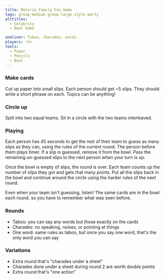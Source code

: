 ```yaml
---
title: Malorie Family Fun Game
tags: group-medium group-large style-party
alttitles:
  - Celebrity
  - Bowl Game

oneliner: Taboo, charades, words
players: ~5+
tools:
  - Paper
  - Pencils
  - Bowl
---
```

### Make cards
Cut up paper into small slips. Each person should get ~5 slips. They should write a short phrase on each. Topics can be anything!

### Circle up
Split into two equal teams. Sit in a circle with the two teams interleaved.

### Playing
Each person has 45 seconds to get the rest of their team to guess as many slips as they can, using the rules of the current round. The person before them plays timer. If a slip is guessed, remove it from the bowl. Pass the remaining un-guessed slips to the next person when your turn is up.

Once the bowl is empty of slips, the round is over. Each team counts up the number of slips they got and gets that many points. Put all the slips back in the bowl and continue around the circle using the harder rules of the next round.

Even when your team isn't guessing, listen! The same cards are in the bowl each round, so you have to remember what was seen before.

### Rounds
* Taboo: you can say any words but those exactly on the cards
* Charades: no speaking, noises, or pointing at things
* One word: same rules as taboo, but once you say one word, that's the only word you can say

### Variations
* Extra round that's "charades under a sheet"
* Charades done under a sheet during round 2 are worth double points
* Extra round that's "one action"
